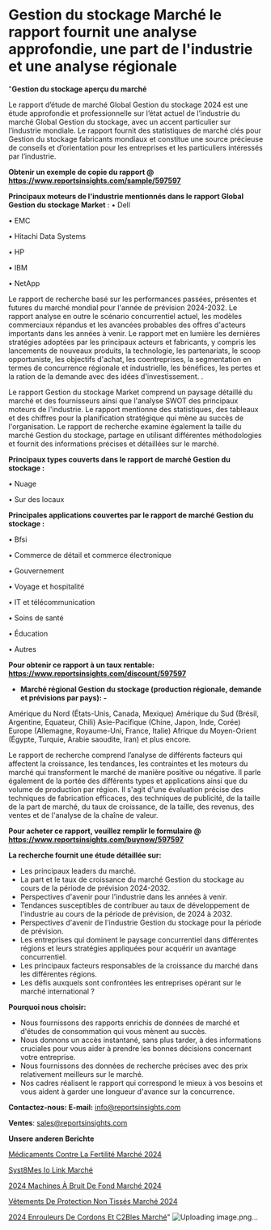 # Gestion du stockage Marché le rapport fournit une analyse approfondie, une part de l'industrie et une analyse régionale

"<strong>Gestion du stockage aperçu du marché</strong>

Le rapport d’étude de marché Global Gestion du stockage 2024 est une étude approfondie et professionnelle sur l’état actuel de l’industrie du marché Global Gestion du stockage, avec un accent particulier sur l’industrie mondiale. Le rapport fournit des statistiques de marché clés pour Gestion du stockage fabricants mondiaux et constitue une source précieuse de conseils et d’orientation pour les entreprises et les particuliers intéressés par l’industrie.

<strong>Obtenir un exemple de copie du rapport @ <a href=https://www.reportsinsights.com/sample/597597>https://www.reportsinsights.com/sample/597597</a></strong>

<strong>Principaux moteurs de l'industrie mentionnés dans le rapport Global Gestion du stockage Market</strong> :
• Dell

• EMC

• Hitachi Data Systems

• HP

• IBM

• NetApp

Le rapport de recherche basé sur les performances passées, présentes et futures du marché mondial pour l'année de prévision 2024-2032. Le rapport analyse en outre le scénario concurrentiel actuel, les modèles commerciaux répandus et les avancées probables des offres d'acteurs importants dans les années à venir. Le rapport met en lumière les dernières stratégies adoptées par les principaux acteurs et fabricants, y compris les lancements de nouveaux produits, la technologie, les partenariats, le scoop opportuniste, les objectifs d'achat, les coentreprises, la segmentation en termes de concurrence régionale et industrielle, les bénéfices, les pertes et la ration de la demande avec des idées d'investissement. .

Le rapport Gestion du stockage Market comprend un paysage détaillé du marché et des fournisseurs ainsi que l'analyse SWOT des principaux moteurs de l'industrie. Le rapport mentionne des statistiques, des tableaux et des chiffres pour la planification stratégique qui mène au succès de l'organisation. Le rapport de recherche examine également la taille du marché Gestion du stockage, partage en utilisant différentes méthodologies et fournit des informations précises et détaillées sur le marché.

<strong>Principaux types couverts dans le rapport de marché Gestion du stockage :</strong>

• Nuage

• Sur des locaux

<strong>Principales applications couvertes par le rapport de marché Gestion du stockage :</strong>

• Bfsi

• Commerce de détail et commerce électronique

• Gouvernement

• Voyage et hospitalité

• IT et télécommunication

• Soins de santé

• Éducation

• Autres

<strong>Pour obtenir ce rapport à un taux rentable: <a href=https://www.reportsinsights.com/discount/597597>https://www.reportsinsights.com/discount/597597</a></strong>
<ul>
  <li><strong>Marché régional Gestion du stockage (production régionale, demande et prévisions par pays): -</strong></li>
</ul>
Amérique du Nord (États-Unis, Canada, Mexique)
Amérique du Sud (Brésil, Argentine, Equateur, Chili)
Asie-Pacifique (Chine, Japon, Inde, Corée)
Europe (Allemagne, Royaume-Uni, France, Italie)
Afrique du Moyen-Orient (Égypte, Turquie, Arabie saoudite, Iran) et plus encore.

Le rapport de recherche comprend l’analyse de différents facteurs qui affectent la croissance, les tendances, les contraintes et les moteurs du marché qui transforment le marché de manière positive ou négative. Il parle également de la portée des différents types et applications ainsi que du volume de production par région. Il s'agit d'une évaluation précise des techniques de fabrication efficaces, des techniques de publicité, de la taille de la part de marché, du taux de croissance, de la taille, des revenus, des ventes et de l'analyse de la chaîne de valeur.

<strong>Pour acheter ce rapport, veuillez remplir le formulaire @   <a href=https://www.reportsinsights.com/buynow/597597>https://www.reportsinsights.com/buynow/597597</a></strong>

<strong>La recherche fournit une étude détaillée sur:</strong>
<ul>
  <li>Les principaux leaders du marché.</li>
  <li>La part et le taux de croissance du marché Gestion du stockage au cours de la période de prévision 2024-2032.</li>
  <li>Perspectives d'avenir pour l'industrie dans les années à venir.</li>
  <li>Tendances susceptibles de contribuer au taux de développement de l'industrie au cours de la période de prévision, de 2024 à 2032.</li>
  <li>Perspectives d'avenir de l'industrie Gestion du stockage pour la période de prévision.</li>
  <li>Les entreprises qui dominent le paysage concurrentiel dans différentes régions et leurs stratégies appliquées pour acquérir un avantage concurrentiel.</li>
  <li>Les principaux facteurs responsables de la croissance du marché dans les différentes régions.</li>
  <li>Les défis auxquels sont confrontées les entreprises opérant sur le marché international ?</li>
</ul>
<strong>Pourquoi nous choisir:</strong>
<ul>
  <li>Nous fournissons des rapports enrichis de données de marché et d'études de consommation qui vous mènent au succès.</li>
  <li>Nous donnons un accès instantané, sans plus tarder, à des informations cruciales pour vous aider à prendre les bonnes décisions concernant votre entreprise.</li>
  <li>Nous fournissons des données de recherche précises avec des prix relativement meilleurs sur le marché.</li>
  <li>Nos cadres réalisent le rapport qui correspond le mieux à vos besoins et vous aident à garder une longueur d'avance sur la concurrence.</li>
</ul>
<strong>Contactez-nous:
</strong><strong>E-mail:</strong> <a href=mailto:info@reportsinsights.com>info@reportsinsights.com</a>

<strong>Ventes</strong>: <a href=mailto:sales@reportsinsights.com>sales@reportsinsights.com</a>

<strong>Unsere anderen Berichte</strong>

<a href=https://www.linkedin.com/pulse/médicaments-contre-la-fertilité-marché-2024-paysage-8yo4c/>Médicaments Contre La Fertilité Marché 2024</a>

<a href=https://www.linkedin.com/pulse/syst%C3%A8mes-io-link-march%C3%A9-2024-2032-part-4hbfc/>Syst8Mes Io Link Marché</a>

<a href=https://www.linkedin.com/pulse/2024-machines-à-bruit-de-fond-marché-partager-2d8hc/>2024 Machines À Bruit De Fond Marché 2024</a>

<a href=https://www.linkedin.com/pulse/vêtements-de-protection-non-tissés-marchétendances-oht0c/>Vêtements De Protection Non Tissés Marché 2024</a>

<a href=https://www.linkedin.com/pulse/2024-enrouleurs-de-cordons-et-c%C3%A2bles-march%C3%A9-paysage-fze0c/>2024 Enrouleurs De Cordons Et C2Bles Marché</a>"
![Uploading image.png…]()
